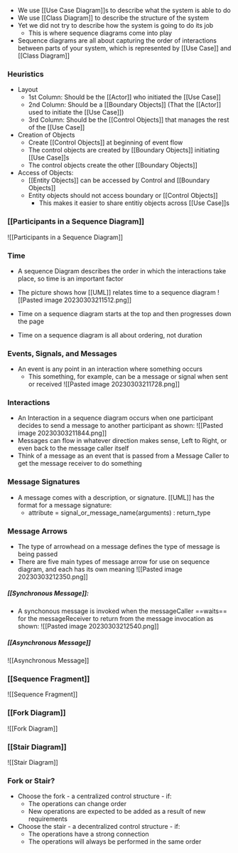- We use [[Use Case Diagram]]s to describe what the system is able to do
- We use [[Class Diagram]] to describe the structure of the system
- Yet we did not try to describe how the system is going to do its job
	- This is where sequence diagrams come into play
- Sequence diagrams are all about capturing the order of interactions between parts of your system, which is represented by [[Use Case]] and [[Class Diagram]]

### Heuristics
- Layout
	- 1st Column: Should be the [[Actor]] who initiated the [[Use Case]]
	- 2nd Column: Should be a [[Boundary Objects]] (That the [[Actor]] used to initiate the [[Use Case]])
	- 3rd Column: Should be the [[Control Objects]] that manages the rest of the [[Use Case]]
- Creation of Objects
	- Create [[Control Objects]] at beginning of event flow
	- The control objects are created by [[Boundary Objects]] initiating [[Use Case]]s
	- The control objects create the other [[Boundary Objects]]
- Access of Objects:
	- [[Entity Objects]] can be accessed by Control and [[Boundary Objects]]
	- Entity objects should not access boundary or [[Control Objects]]
		- This makes it easier to share entitiy objects across [[Use Case]]s


### [[Participants in a Sequence Diagram]]
![[Participants in a Sequence Diagram]]

### Time
- A sequence Diagram describes the order in which the interactions take place, so time is an important factor
- The picture shows how [[UML]] relates time to a sequence diagram
![[Pasted image 20230303211512.png]]

- Time on a sequence diagram starts at the top and then progresses down the page
- Time on a sequence diagram is all about ordering, not duration

### Events, Signals, and Messages
- An event is any point in an interaction where something occurs
	- This something, for example, can be a message or signal when sent or received
![[Pasted image 20230303211728.png]]

### Interactions
- An Interaction in a sequence diagram occurs when one participant decides to send a message to another participant as shown:
![[Pasted image 20230303211844.png]]
- Messages can flow in whatever direction makes sense, Left to Right, or even back to the message caller itself
- Think of a message as an event that is passed from a Message Caller to get the message receiver to do something

### Message Signatures
- A message comes with a description, or signature. [[UML]] has the format for a message signature:
	- attribute = signal_or_message_name(arguments) : return_type

### Message Arrows
- The type of arrowhead on a message defines the type of message is being passed
- There are five main types of message arrow for use on sequence diagram, and each has its own meaning
![[Pasted image 20230303212350.png]]

##### [[Synchronous Message]]:
- A synchonous message is invoked when the messageCaller ==waits== for the messageReceiver to return from the message invocation as shown:
![[Pasted image 20230303212540.png]]

##### [[Asynchronous Message]]
![[Asynchronous Message]]

### [[Sequence Fragment]]
![[Sequence Fragment]]

### [[Fork Diagram]]
![[Fork Diagram]]

### [[Stair Diagram]]
![[Stair Diagram]]

### Fork or Stair?
- Choose the fork - a centralized control structure - if:
	- The operations can change order
	- New operations are expected to be added as a result of new requirements
- Choose the stair - a decentralized control structure - if:
	- The operations have a strong connection
	- The operations will always be performed in the same order


